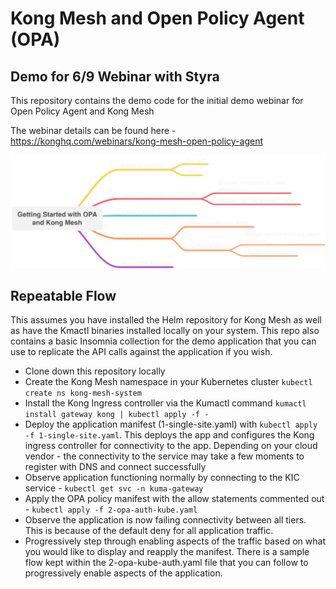 # Kong Mesh and Open Policy Agent (OPA) 

## Demo for 6/9 Webinar with Styra 

This repository contains the demo code for the initial demo webinar for Open Policy Agent and Kong Mesh

The webinar details can be found here - https://konghq.com/webinars/kong-mesh-open-policy-agent

![Kong Mesh and OPA](kong-mesh-opa.png)

## Repeatable Flow 

This assumes you have installed the Helm repository for Kong Mesh as well as have the Kmactl binaries installed locally on your system. This repo also contains a basic Insomnia collection for the demo application that you can use to replicate the API calls against the application if you wish. 

* Clone down this repository locally 
* Create the Kong Mesh namespace in your Kubernetes cluster `kubectl create ns kong-mesh-system`
* Install the Kong Ingress controller via the Kumactl command `kumactl install gateway kong | kubectl apply -f -`
* Deploy the application manifest (1-single-site.yaml) with `kubectl apply -f 1-single-site.yaml`. This deploys the app and configures the Kong ingress controller for connectivity to the app. Depending on your cloud vendor - the connectivity to the service may take a few moments to register with DNS and connect successfully
* Observe application functioning normally by connecting to the KIC service - `kubectl get svc -n kuma-gateway` 
* Apply the OPA policy manifest with the allow statements commented out - `kubectl apply -f 2-opa-auth-kube.yaml`
* Observe the application is now failing connectivity between all tiers. This is because of the default deny for all application traffic. 
* Progressively step through enabling aspects of the traffic based on what you would like to display and reapply the manifest. There is a sample flow kept within the 2-opa-kube-auth.yaml file that you can follow to progressively enable aspects of the application. 
